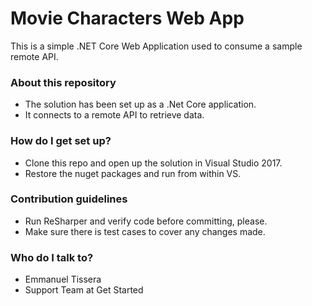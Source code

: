 # Movie Characters Web App #

This is a simple .NET Core Web Application used to consume a sample remote API.

### About this repository ###

* The solution has been set up as a .Net Core application.
* It connects to a remote API to retrieve data.

### How do I get set up? ###

* Clone this repo and open up the solution in Visual Studio 2017.
* Restore the nuget packages and run from within VS.

### Contribution guidelines ###

* Run ReSharper and verify code before committing, please.
* Make sure there is test cases to cover any changes made.

### Who do I talk to? ###
* Emmanuel Tissera
* Support Team at Get Started